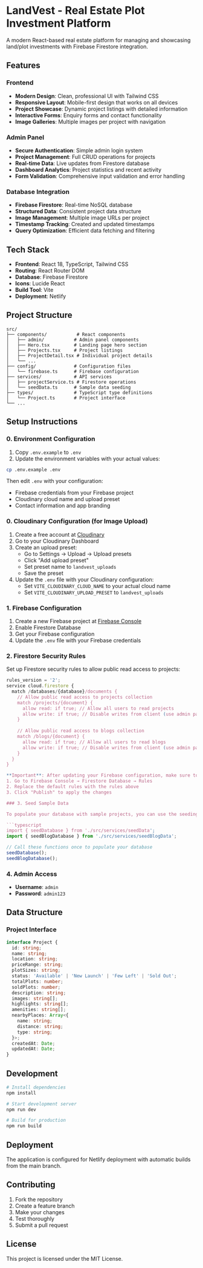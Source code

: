 # LandVest - Real Estate Plot Investment Platform

A modern React-based real estate platform for managing and showcasing land/plot investments with Firebase Firestore integration.

## Features

### Frontend
- **Modern Design**: Clean, professional UI with Tailwind CSS
- **Responsive Layout**: Mobile-first design that works on all devices
- **Project Showcase**: Dynamic project listings with detailed information
- **Interactive Forms**: Enquiry forms and contact functionality
- **Image Galleries**: Multiple images per project with navigation

### Admin Panel
- **Secure Authentication**: Simple admin login system
- **Project Management**: Full CRUD operations for projects
- **Real-time Data**: Live updates from Firestore database
- **Dashboard Analytics**: Project statistics and recent activity
- **Form Validation**: Comprehensive input validation and error handling

### Database Integration
- **Firebase Firestore**: Real-time NoSQL database
- **Structured Data**: Consistent project data structure
- **Image Management**: Multiple image URLs per project
- **Timestamp Tracking**: Created and updated timestamps
- **Query Optimization**: Efficient data fetching and filtering

## Tech Stack

- **Frontend**: React 18, TypeScript, Tailwind CSS
- **Routing**: React Router DOM
- **Database**: Firebase Firestore
- **Icons**: Lucide React
- **Build Tool**: Vite
- **Deployment**: Netlify

## Project Structure

```
src/
├── components/           # React components
│   ├── admin/           # Admin panel components
│   ├── Hero.tsx         # Landing page hero section
│   ├── Projects.tsx     # Project listings
│   ├── ProjectDetail.tsx # Individual project details
│   └── ...
├── config/              # Configuration files
│   └── firebase.ts      # Firebase configuration
├── services/            # API services
│   ├── projectService.ts # Firestore operations
│   └── seedData.ts      # Sample data seeding
├── types/               # TypeScript type definitions
│   └── Project.ts       # Project interface
└── ...
```

## Setup Instructions

### 0. Environment Configuration

1. Copy `.env.example` to `.env`
2. Update the environment variables with your actual values:

```bash
cp .env.example .env
```

Then edit `.env` with your configuration:
- Firebase credentials from your Firebase project
- Cloudinary cloud name and upload preset
- Contact information and app branding

### 0. Cloudinary Configuration (for Image Upload)

1. Create a free account at [Cloudinary](https://cloudinary.com/)
2. Go to your Cloudinary Dashboard
3. Create an upload preset:
   - Go to Settings → Upload → Upload presets
   - Click "Add upload preset"
   - Set preset name to `landvest_uploads`
   - Save the preset
4. Update the `.env` file with your Cloudinary configuration:
   - Set `VITE_CLOUDINARY_CLOUD_NAME` to your actual cloud name
   - Set `VITE_CLOUDINARY_UPLOAD_PRESET` to `landvest_uploads`

### 1. Firebase Configuration

1. Create a new Firebase project at [Firebase Console](https://console.firebase.google.com/)
2. Enable Firestore Database
3. Get your Firebase configuration
4. Update the `.env` file with your Firebase credentials

### 2. Firestore Security Rules

Set up Firestore security rules to allow public read access to projects:

```javascript
rules_version = '2';
service cloud.firestore {
  match /databases/{database}/documents {
    // Allow public read access to projects collection
    match /projects/{document} {
      allow read: if true; // Allow all users to read projects
      allow write: if true; // Disable writes from client (use admin panel only)
    }
    
    // Allow public read access to blogs collection
    match /blogs/{document} {
      allow read: if true; // Allow all users to read blogs
      allow write: if true; // Disable writes from client (use admin panel only)
    }
  }
}

**Important**: After updating your Firebase configuration, make sure to:
1. Go to Firebase Console → Firestore Database → Rules
2. Replace the default rules with the rules above
3. Click "Publish" to apply the changes

### 3. Seed Sample Data

To populate your database with sample projects, you can use the seeding function:

```typescript
import { seedDatabase } from './src/services/seedData';
import { seedBlogDatabase } from './src/services/seedBlogData';

// Call these functions once to populate your database
seedDatabase();
seedBlogDatabase();
```

### 4. Admin Access

- **Username**: `admin`
- **Password**: `admin123`

## Data Structure

### Project Interface

```typescript
interface Project {
  id: string;
  name: string;
  location: string;
  priceRange: string;
  plotSizes: string;
  status: 'Available' | 'New Launch' | 'Few Left' | 'Sold Out';
  totalPlots: number;
  soldPlots: number;
  description: string;
  images: string[];
  highlights: string[];
  amenities: string[];
  nearbyPlaces: Array<{
    name: string;
    distance: string;
    type: string;
  }>;
  createdAt: Date;
  updatedAt: Date;
}
```

## Development

```bash
# Install dependencies
npm install

# Start development server
npm run dev

# Build for production
npm run build
```

## Deployment

The application is configured for Netlify deployment with automatic builds from the main branch.

## Contributing

1. Fork the repository
2. Create a feature branch
3. Make your changes
4. Test thoroughly
5. Submit a pull request

## License

This project is licensed under the MIT License.